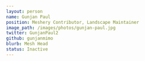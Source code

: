 ```yaml
---
layout: person
name: Gunjan Paul
position: Meshery Contributor, Landscape Maintainer
image_path: /images/photos/gunjan-paul.jpg
twitter: GunjanPaul2
github: gunjanmimo
blurb: Mesh Head
status: Inactive
---
```

